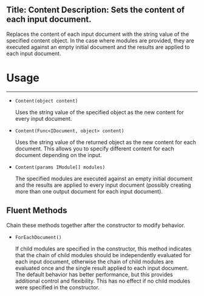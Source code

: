 Title: Content
Description: Sets the content of each input document.
---
Replaces the content of each input document with the string value of the specified content object. In the case where modules are provided, they are executed against an empty initial document and the results are applied to each input document.

# Usage
---

  - `Content(object content)`
  
    Uses the string value of the specified object as the new content for every input document.

  - `Content(Func<IDocument, object> content)`
  
    Uses the string value of the returned object as the new content for each document. This allows you to specify different content for each document depending on the input.

  - `Content(params IModule[] modules)`
  
    The specified modules are executed against an empty initial document and the results are applied to every input document (possibly creating more than one output document for each input document).
  
## Fluent Methods

Chain these methods together after the constructor to modify behavior.

  - `ForEachDocument()`
  
    If child modules are specified in the constructor, this method indicates that the chain of child modules should be independently evaluated for each input document, otherwise the chain of child modules are evaluated once and the single result applied to each input document. The default behavior has better performance, but this provides additional control and flexibility. This has no effect if no child modules were specified in the constructor.